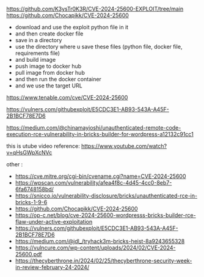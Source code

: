 https://github.com/K3ysTr0K3R/CVE-2024-25600-EXPLOIT/tree/main 
https://github.com/Chocapikk/CVE-2024-25600 

- download and use the exploit python file in it
- and then create docker file
- save in a directory
- use the directory where u save these files (python file, docker file, requirements file)
- and build image
- push image to docker hub
- pull image from docker hub
- and then run the docker container
- and we use the target URL 

https://www.tenable.com/cve/CVE-2024-25600 

https://vulners.com/githubexploit/E5CDC3E1-AB93-543A-A45F-2B1BCF78E7D6 

https://medium.com/@chinamayjoshi/unauthenticated-remote-code-execution-rce-vulnerability-in-bricks-builder-for-wordpress-a12132c91cc1 


this is utube video reference: 
https://www.youtube.com/watch?v=qHsGWpXcNVc 


other :
- https://cve.mitre.org/cgi-bin/cvename.cgi?name=CVE-2024-25600
- https://wpscan.com/vulnerability/afea4f8c-4d45-4cc0-8eb7-6fa6748158bd/
- https://snicco.io/vulnerability-disclosure/bricks/unauthenticated-rce-in-bricks-1-9-6
- https://github.com/Chocapikk/CVE-2024-25600
- https://op-c.net/blog/cve-2024-25600-wordpresss-bricks-builder-rce-flaw-under-active-exploitation
- https://vulners.com/githubexploit/E5CDC3E1-AB93-543A-A45F-2B1BCF78E7D6
- https://medium.com/@jdl_/tryhack3m-bricks-heist-8a9243655328
- https://vulncure.com/wp-content/uploads/2024/02/CVE-2024-25600.pdf
- https://thecyberthrone.in/2024/02/25/thecyberthrone-security-week-in-review-february-24-2024/



